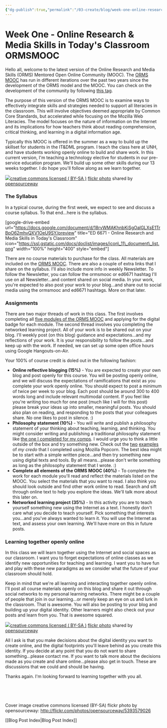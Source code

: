 ```yaml
---
{"dg-publish":true,"permalink":"/03-create/blog/week-one-online-research-and-media-skills-in-today-s-classroom-ormsmooc/","title":"Week One - Online Research & Media Skills in Today's Classroom #ORMSMOOC","tags":["orms"]}
---
```


# Week One - Online Research & Media Skills in Today's Classroom ORMSMOOC

Hello all, welcome to the latest version of the Online Research and Media Skills (ORMS) Mentored Open Online Community (MOOC). The [ORMS MOOC](http://wiobyrne.com/join-the-orms-mooc/) has run in different iterations over the past two years since the development of the ORMS model and the MOOC. You can check on the development of the community by following [this tag](http://wiobyrne.com/?s=orms+mooc).

The purpose of this version of the ORMS MOOC is to examine ways to effectively integrate skills and strategies needed to support all literacies in the classroom. This will involve objectives deemed appropriate by Common Core Standards, but accelerated while focusing on the Mozilla Web Literacies. The model focuses on the nature of information on the Internet and its implications for how teachers think about reading comprehension, critical thinking, and learning in a digital information age.

Typically this MOOC is offered in the summer as a way to build up the skillset for students in the IT&DML program. I teach the class here at UNH, and have students working openly online to build and share work. In this current version, I'm teaching a technology elective for students in our pre-service education program. We'll build up some other skills during our 13 weeks together. I do hope you'll follow along as we learn together.

[![](images/5445002493_f31e63812a.jpg)](http://flickr.com/photos/opensourceway/5445002493 "Open source software gains ground in higher education")[creative commons licensed ( BY-SA )](http://creativecommons.org/licenses/by-sa/2.0/) [flickr photo](http://flickr.com/photos/opensourceway/5445002493 "Open source software gains ground in higher education") shared by [opensourceway](http://flickr.com/people/opensourceway)

### The Syllabus

In a typical course, during the first week, we expect to see and discuss a course syllabus. To that end...here is the syllabus.

\[google-drive-embed url="https://docs.google.com/document/d/18rvWMAKhnbKiSgOalGLXsE1TrBpO62mhvQXV1OeU9SY/preview" title="ED 6671 - Online Research and Media Skills in Today's Classroom" icon="https://ssl.gstatic.com/docs/doclist/images/icon\_11\_document\_list.png" width="100%" height="400" style="embed"\]

There are no course materials to purchase for the class. All materials are included on the [ORMS MOOC](https://sites.google.com/site/ormsmodel/). There are also a couple of extra links that I share on the syllabus. I'll also include more info in weekly Newsletter. To follow the Newsletter, you can follow the ormsmooc or ed6671 hashtag I'll use on all Newsletter...and content shared on social media. In your work, you're expected to also post your work to your blog...and share out to social media using the ormsmooc and ed6671 hashtags. More on that later.

### Assignments

There are two major threads of work in this class. The first involves completing all [five modules of the ORMS MOOC](http://wiobyrne.com/join-the-orms-mooc/) and applying for the digital badge for each module. The second thread involves you completing the networked learning project. All of your work is to be shared out on your blog. I'll weekly post (on this blog) guidance and expectations...and my reflections of your work. It is your responsibility to follow the posts...and keep up with the work. If needed, we can set up some open office hours using Google Hangouts-on-Air.

Your 100% of course credit is doled out in the following fashion:

- **Online reflective blogging (15%)** - You are expected to create your own blog and post openly for this course. You will be posting openly online, and we will discuss the expectations of ramifications that exist as you complete your work openly online. You should expect to post a minimum of twice per week to your blog. Each post should be around 300 to 400 words long and include relevant multimodal content. If you feel like you're writing too much for one post (much like I will for this post) please break your ideas up into smaller, meaningful posts. You should also plan on reading, and responding to the posts that your colleagues share. No one likes to post in silence. :)
- **Philosophy statement (10%)** - You will write and publish a philosophy statement of your thinking about teaching, learning, and thinking. You might consider writing and publishing a traditional philosophy statement like [the one I completed for my comps](http://wiobyrne.com/philosophy-and-pedagogy-statement-task-for-my-comprehensive-exams/). I would urge you to think a little outside of the box and try something new. Check out the [two](http://wiobyrne.com/my-philosophy-or-my-credo-in-research-teaching-and-learning/) [examples](http://wiobyrne.com/hanging-out-with-chuck-flavor-and-terminator-x/) of _my credo_ that I completed using Mozilla Popcorn. The best idea might be to start with a simple written piece...and then try something new using digital texts and tools. By all means...please don't write something as long as the philosophy statement that I wrote. :)
- **Complete all elements of the ORMS MOOC (40%)** - To complete the work for each module you'll read and reflect the materials listed on the MOOC. You select the materials that you want to read. I also think you should look outside and find other work online to read. Search and sift through online text to help you explore the ideas. We'll talk more about this later on.
- **Networked learning project (35%)** \- In this activity you are to teach yourself something new using the Internet as a text. I honestly don't care what you decide to teach yourself. Pick something that interests you...and you've always wanted to learn it. You will use the Internet as text, and assess your own learning. We'll have more on this in future posts.

### Learning together openly online

In this class we will learn together using the Internet and social spaces as our classroom. I want you to forget expectations of online classes as we identify new opportunities for teaching and learning. I want you to have fun and play with these new paradigms as we consider what the future of your classroom should hold.

Keep in mind that we're all learning and interacting together openly online. I'll post all course materials openly on this blog and share it out through social networks to my personal learning networks. There might be a couple of people that join in our learning...or merely keep an eye on us and lurk in the classroom. That is awesome. You will also be posting to your blog and building up your digital identity. Other learners might also check out your posts and learn from you. That is awesome squared.

[![](images/5392982171_a8f0272ace.jpg)](http://flickr.com/photos/opensourceway/5392982171 "Adventures in copyright")[creative commons licensed ( BY-SA )](http://creativecommons.org/licenses/by-sa/2.0/) [flickr photo](http://flickr.com/photos/opensourceway/5392982171 "Adventures in copyright") shared by [opensourceway](http://flickr.com/people/opensourceway)

All I ask is that you make decisions about the digital identity you want to create online, and the digital footprints you'll leave behind as you create this identity. If you decide at any point that you do not want to share something...please contact me. If you want to talk more about the decisions made as you create and share online...please also get in touch. These are discussions that we could and should be having.

Thanks again. I'm looking forward to learning together with you all.

 

 

Cover image creative commons licensed (BY-SA) flickr photo by opensourceway: http://flickr.com/photos/opensourceway/5393579026

[[Blog Post Index\|Blog Post Index]]